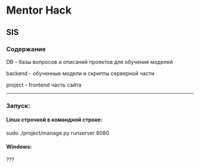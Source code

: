 # Mentor Hack

## SIS

### Содержание

DB - базы вопросов и описаний проектов для обучения моделей

backend - обученные модели и скрипты серверной части

project - frontend часть сайта


---

### Запуск:

#### Linux строчкой в командной строке:

sudo ./project/manage.py runserver 8080

#### Windows:

???

